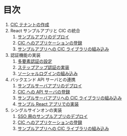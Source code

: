 # 目次

1. [CIC テナントの作成](./guide-1-1.md)
1. React サンプルアプリと CIC の統合
   1. [サンプルアプリのデプロイ](./guide-2-1.md)
   1. [CIC へのアプリケーションの登録](./guide-2-2.md)
   1. [サンプルアプリへの CIC ライブラリの組み込み](./guide-2-3.md)
1. 認証機能の実装
   1. [多要素認証の設定](./guide-3-1.md)
   1. [ステップアップ認証の実装]()
   1. [ソーシャルログインの組み込み]()
1. バックエンド API サーバとの連携
   1. [サンプルサーバアプリのデプロイ]()
   1. [CIC への API サーバの登録]()
   1. [サンプルサーバアプリへの CIC ライブラリの組み込み]()
   1. [サンプル React アプリでの実装]()
1. シングルサインオンの実装
   1. [SSO 用のサンプルアプリのデプロイ]()
   1. [CIC へのアプリケーションの登録]()
   1. [サンプルアプリへの CIC ライブラリの組み込み]()